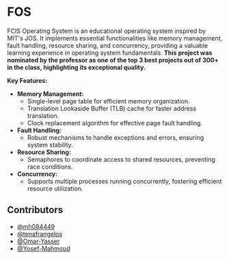# FOS 


FCIS Operating System is an educational operating system inspired by MIT's JOS. It implements essential functionalities like memory management, fault handling, resource sharing, and concurrency, providing a valuable learning experience in operating system fundamentals. **This project was nominated by the professor as one of the top 3 best projects out of 300+ in the class, highlighting its exceptional quality.**

**Key Features:**

- **Memory Management:**
    - Single-level page table for efficient memory organization.
    - Translation Lookaside Buffer (TLB) cache for faster address translation.
    - Clock replacement algorithm for effective page fault handling.
- **Fault Handling:**
    - Robust mechanisms to handle exceptions and errors, ensuring system stability.
- **Resource Sharing:**
    - Semaphores to coordinate access to shared resources, preventing race conditions.
- **Concurrency:**
    - Supports multiple processes running concurrently, fostering efficient resource utilization.



## Contributors
- [@mh084449](https://github.com/mh084449)
- [@tenafrangelos](https://github.com/tenafrangelos)
- [@Omar-Yasser](https://github.com/Omar-Yasser) 
- [@Yosef-Mahmoud](https://github.com/Silverhorse7) 

